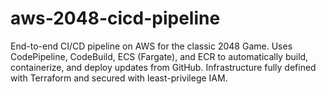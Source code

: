 # aws-2048-cicd-pipeline
End-to-end CI/CD pipeline on AWS for the classic 2048 Game. Uses CodePipeline, CodeBuild, ECS (Fargate), and ECR to automatically build, containerize, and deploy updates from GitHub. Infrastructure fully defined with Terraform and secured with least-privilege IAM.
